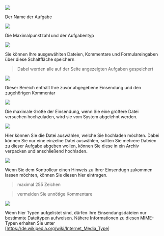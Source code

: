 <!--
 * @file page_student_upload_upload_de.md
 *
 * @author Till Uhlig <till.uhlig@student.uni-halle.de>
 * @date 2015-2016
-->


![](uploadA.png)

Der Name der Aufgabe

![](uploadB.png)

Die Maximalpunktzahl und der Aufgabentyp

![](uploadC.png)

Sie können Ihre ausgewählten Dateien, Kommentare und Formulareingaben über diese Schaltfläche speichern.

> Dabei werden alle auf der Seite angezeigten Aufgaben gespeichert

![](uploadD.png)

Dieser Bereich enthält Ihre zuvor abgegebene Einsendung und den zugehörigen Kommentar

![](uploadE.png)

Die maximale Größe der Einsendung, wenn Sie eine größere Datei versuchen hochzuladen, wird sie vom System abgelehnt werden.

![](uploadF.png)

Hier können Sie die Datei auswählen, welche Sie hochladen möchten. Dabei können Sie nur eine einzelne Datei auswählen, sollten Sie mehrere Dateien zu dieser Aufgabe abgeben wollen, können Sie diese in ein Archiv verpacken und anschließend hochladen.

![](uploadH.png)

Wenn Sie dem Kontrolleur einen Hinweis zu Ihrer Einsendugn zukommen lassen möchten, können Sie diesen hier eintragen.

> maximal 255 Zeichen

> vermeiden Sie unnötige Kommentare

![](uploadG.png)

Wenn hier Typen aufgelistet sind, dürfen Ihre Einsendungsdateien nur bestimmte Dateitypen aufweisen. Nähere Informationen zu diesen MIME-Typen erhalten Sie unter [https://de.wikipedia.org/wiki/Internet_Media_Type]


